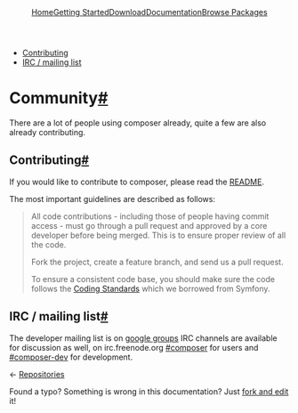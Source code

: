 <!DOCTYPE html>
<html class="no-js">
    <head>
        <meta charset="utf-8">
        <meta http-equiv="X-UA-Compatible" content="IE=edge,chrome=1">
        <title>Composer</title>
        <meta name="description" content="Dependency Management for PHP">
        <meta name="viewport" content="width=device-width,initial-scale=1">
        <link rel="stylesheet" href="css/style.css?v=5">
        <script src="js/modernizr-2.0.6.min.js"></script>
    </head>
    <body>
        <div id="container">
            <header>
				<a href="/">Home</a><a class="" href="/doc/00-intro.md">Getting Started</a><a class="" href="/download/">Download</a><a class="active" href="/doc/">Documentation</a><a class="last" href="http://packagist.org/">Browse Packages</a>                            </header>
            <div id="main" role="main">
				<ul class="toc">
					<li>
						<a href="#contributing">Contributing</a> 
                    </li>
					<li>
						<a href="#irc-mailing-list">IRC / mailing list</a> 
                    </li>
				</ul>
				<h1 id="community">Community<a href="#community" class="anchor">#</a></h1>
				<p>There are a lot of people using composer already, quite a few are also already
					contributing.</p>
				<h2 id="contributing">Contributing<a href="#contributing" class="anchor">#</a></h2>
				<p>If you would like to contribute to composer, please read the
					<a href="https://github.com/composer/composer">README</a>.</p>
				<p>The most important guidelines are described as follows:</p>
				<blockquote>
					<p>All code contributions - including those of people having commit access - must
						go through a pull request and approved by a core developer before being
						merged. This is to ensure proper review of all the code.</p>
					<p>Fork the project, create a feature branch, and send us a pull request.</p>
					<p>To ensure a consistent code base, you should make sure the code follows
						the <a href="http://symfony.com/doc/2.0/contributing/code/standards.html">Coding Standards</a>
						which we borrowed from Symfony.</p>
				</blockquote>
				<h2 id="irc-mailing-list">IRC / mailing list<a href="#irc-mailing-list" class="anchor">#</a></h2>
				<p>The developer mailing list is on <a href="http://groups.google.com/group/composer-dev/">google groups</a>
					IRC channels are available for discussion as well, on
					irc.freenode.org <a href="irc://irc.freenode.org/composer">#composer</a> for users and
					<a href="irc://irc.freenode.org/composer-dev">#composer-dev</a> for development.</p>
				<p class="prev-next">&larr; <a href="05-repositories.md">Repositories</a></p>
				<p class="fork-and-edit">
					Found a typo? Something is wrong in this documentation? Just <a href="http://github.com/composer/composer/edit/master/doc/06-community.md">fork and edit</a> it!
				</p>
            </div>
            <footer></footer>
        </div>
    </body>
</html>